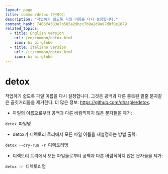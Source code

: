 ```yaml
---
layout: page
title: common/detox (한국어)
description: "작업하기 쉽도록 파일 이름을 다시 설정합니다."
content_hash: 7465f4383e7b585a29bcc7b9a2d9a97d0f0e1879
related_topics:
  - title: English version
    url: /en/common/detox.html
    icon: bi bi-globe
  - title: italiano version
    url: /it/common/detox.html
    icon: bi bi-globe
---
```

# detox

작업하기 쉽도록 파일 이름을 다시 설정합니다.
그것은 공백과 다른 중복된 밑줄 문자같은 골칫거리들을 제거한다.
더 많은 정보: <https://github.com/dharple/detox>.

- 파일의 이름으로부터 공백과 다른 바람직하지 않은 문자들을 제거:

`detox `<span class="tldr-var badge badge-pill bg-dark-lm bg-white-dm text-white-lm text-dark-dm font-weight-bold">파일명</span>

- detox가 디렉토리 트리에서 모든 파일 이름을 재설정하는 방법 출력:

`detox --dry-run -r `<span class="tldr-var badge badge-pill bg-dark-lm bg-white-dm text-white-lm text-dark-dm font-weight-bold">디렉토리명</span>

- 디렉토리 트리에서 모든 파일들로부터 공백과 다른 바람직하지 않은 문자들을 제거:

`detox -r `<span class="tldr-var badge badge-pill bg-dark-lm bg-white-dm text-white-lm text-dark-dm font-weight-bold">디렉토리명</span>
